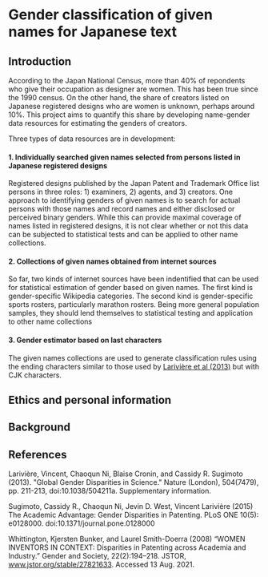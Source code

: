 # Gender classification of given names for Japanese text

## Introduction

According to the Japan National Census, more than 40% of repondents who give their occupation as designer are women. This has been true since the 1990 census. On the other hand, the share of creators listed on Japanese registered designs who are women is unknown, perhaps around 10%. This project aims to quantify this share by developing name-gender data resources for estimating the genders of creators.

Three types of data resources are in development:

#### 1. Individually searched given names selected from persons listed in Japanese registered designs

Registered designs published by the Japan Patent and Trademark Office list persons in three roles: 1) examiners, 2) agents, and 3) creators. One approach to identifying genders of given names is to search for actual persons with those names and record names and either disclosed or perceived binary genders. While this can provide maximal coverage of names listed in registered designs, it is not clear whether or not this data can be subjected to statistical tests and can be applied to other name collections.

#### 2. Collections of given names obtained from internet sources

So far, two kinds of internet sources have been indentified that can be used for statistical estimation of gender based on given names. The first kind is gender-specific Wikipedia categories. The second kind is gender-specific sports rosters, particularly marathon rosters. Being more general population samples, they should lend themselves to statistical testing and application to other name collections

#### 3. Gender estimator based on last characters

The given names collections are used to generate classification rules using the ending characters similar to those used by <a href="#LariviereEtal2013">Larivière et al (2013)</a> but with CJK characters.

## Ethics and personal information

## Background


## References
<a id="LariviereEtal2013">Larivière, Vincent, Chaoqun Ni, Blaise Cronin, and Cassidy R. Sugimoto (2013).</a> "Global Gender Disparities in Science." Nature (London), 504(7479), pp. 211-213, doi:10.1038/504211a. Supplementary information.

<a id="SugimotoEtal2015">Sugimoto, Cassidy R., Chaoqun Ni, Jevin D. West, Vincent Larivière (2015)</a> The Academic Advantage: Gender Disparities in Patenting. PLoS ONE 10(5): e0128000. doi:10.1371/journal.pone.0128000

<a id="WhittingtonEtal2008">Whittington, Kjersten Bunker, and Laurel Smith-Doerra (2008)</a> “WOMEN INVENTORS IN CONTEXT: Disparities in Patenting across Academia and Industry.” Gender and Society, 22(2):194–218. JSTOR, www.jstor.org/stable/27821633. Accessed 13 Aug. 2021.